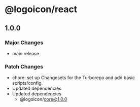 # @logoicon/react

## 1.0.0

### Major Changes

- main release

### Patch Changes

- chore: set up Changesets for the Turborepo and add basic scripts/config.
- Updated dependencies
- Updated dependencies
  - @logoicon/core@1.0.0
